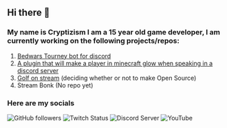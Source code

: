 ## Hi there 👋

### My name is Cryptizism I am a 15 year old game developer, I am currently working on the following projects/repos:
1. [Bedwars Tourney bot for discord](https://github.com/Cryptizism/Hypixel-Bedwars-Tourney-Bot)
2. [A plugin that will make a player in minecraft glow when speaking in a discord server](https://github.com/Cryptizism/discord-voice-activity-minecraft-glow)
3. [Golf on stream](https://cryptizism.itch.io/golf-on-stream) (deciding whether or not to make Open Source)
4. Stream Bonk (No repo yet)
### Here are my socials
![GitHub followers](https://img.shields.io/github/followers/Cryptizism?logo=github)
![Twitch Status](https://img.shields.io/twitch/status/cryptsLive?logo=twitch) 
![Discord Server](https://img.shields.io/badge/Discord-mNT2SqYSNV-%237289DA?url=https://discord.gg/mNT2SqYSNV&logo=Discord)
![YouTube](https://img.shields.io/badge/YouTube-Cryptizism-%23FF0000?logo=youtube)
